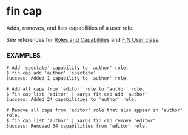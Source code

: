 # fin cap

Adds, removes, and lists capabilities of a user role.

See references for [Roles and Capabilities](https://codex.wordpress.org/Roles_and_Capabilities) and [FIN User class](https://codex.wordpress.org/Class_Reference/FIN_User).

### EXAMPLES

    # Add 'spectate' capability to 'author' role.
    $ fin cap add 'author' 'spectate'
    Success: Added 1 capability to 'author' role.

    # Add all caps from 'editor' role to 'author' role.
    $ fin cap list 'editor' | xargs fin cap add 'author'
    Success: Added 24 capabilities to 'author' role.

    # Remove all caps from 'editor' role that also appear in 'author' role.
    $ fin cap list 'author' | xargs fin cap remove 'editor'
    Success: Removed 34 capabilities from 'editor' role.


